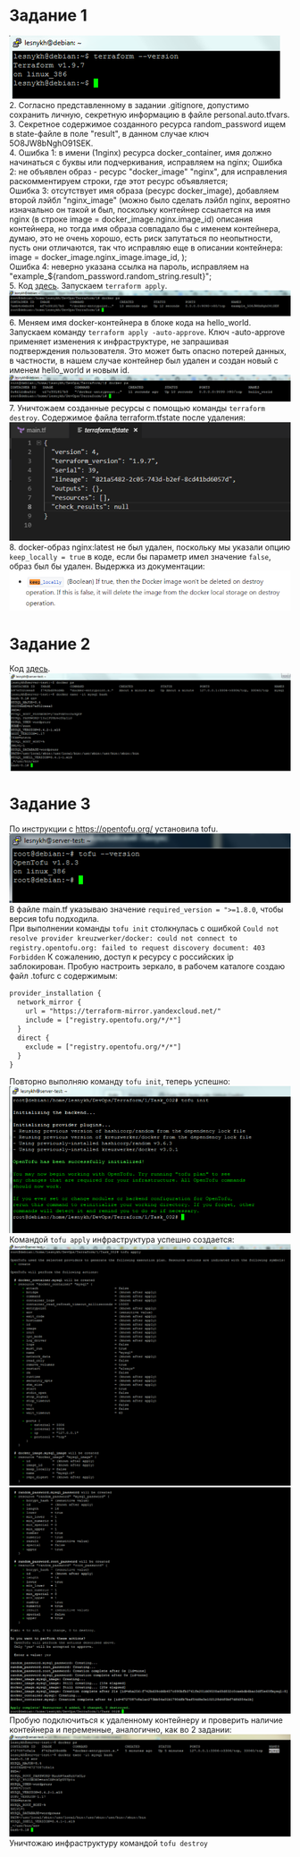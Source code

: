 # Задание 1
![](https://github.com/OlgaLesnykh/screenshots/blob/main/Terraform_001.png)    
2. Согласно представленному в задании .gitignore, допустимо сохранить личную, секретную информацию в файле personal.auto.tfvars.    
3. Cекретное содержимое созданного ресурса random_password ищем в  state-файле в поле "result", в данном случае ключ 5O8JW8bNghO91SEK.    
4. Ошибка 1: в имени (1nginx) ресурса docker_container, имя должно начинаться с буквы или подчеркивания, исправляем на  nginx; 
Ошибка 2: не объявлен образ - ресурс "docker_image" "nginx", для исправления раскомментируем строки, где этот ресурс объявляется;    
Ошибка 3: отсутствует имя образа (ресурс docker_image), добавляем второй лэйбл "nginx_image" (можно было сделать лэйбл nginx, вероятно изначально он такой и был, поскольку контейнер ссылается на имя nginx (в строке image = docker_image.nginx.image_id) описания контейнера, но тогда имя образа совпадало бы с именем контейнера, думаю, это не очень хорошо, есть риск запутаться по неопытности, пусть они отличаются, так что исправляю еще в описании контейнера: image = docker_image.nginx_image.image_id, );    
Ошибка 4: неверно указана ссылка на пароль, исправляем на "example_${random_password.random_string.result}";    
5. Код [здесь](https://github.com/OlgaLesnykh/DevOps/blob/main/Terraform/1/Task_001/main.tf).    Запускаем ```terraform apply```.    
![](https://github.com/OlgaLesnykh/screenshots/blob/main/Terraform_002.png)    
6. Меняем имя docker-контейнера в блоке кода на hello_world. Запускаем команду ```terraform apply -auto-approve```. Ключ -auto-approve применяет изменения к инфраструктуре, не запрашивая подтверждения пользователя. Это может быть опасно потерей данных, в частности, в нашем случае контейнер был удален и создан новый с именем hello_world и новым id.
![](https://github.com/OlgaLesnykh/screenshots/blob/main/Terraform_003.png)    
7. Уничтожаем созданные ресурсы с помощью команды ```terraform destroy```. Содержимое файла terraform.tfstate после удаления:    
![](https://github.com/OlgaLesnykh/screenshots/blob/main/Terraform_004.png)    
8. docker-образ nginx:latest не был удален, поскольку мы указали опцию ```keep_locally = true``` в коде, если бы параметр имел значение ```false```, образ был бы удален. Выдержка из документации:    
![](https://github.com/OlgaLesnykh/screenshots/blob/main/Terraform_005.png)    
# Задание 2
Код [здесь](https://github.com/OlgaLesnykh/DevOps/blob/main/Terraform/1/Task_002/main.tf).    
![](https://github.com/OlgaLesnykh/screenshots/blob/main/Terraform_006.png)    
# Задание 3
По инструкции с https://opentofu.org/ установила tofu.    
![](https://github.com/OlgaLesnykh/screenshots/blob/main/Terraform_007.png)    
В файле main.tf указываю значение ```required_version = ">=1.8.0```, чтобы версия tofu подходила.    
При выполнении команды ```tofu init``` столкнулась с ошибкой ```Could not resolve provider kreuzwerker/docker: could not connect to registry.opentofu.org: failed to request discovery document: 403 Forbidden``` К сожалению, доступ к ресурсу с российских ip заблокирован. Пробую настроить зеркало, в рабочем каталоге создаю файл .tofurc с содержимым:    
```
provider_installation {
  network_mirror {
    url = "https://terraform-mirror.yandexcloud.net/"
    include = ["registry.opentofu.org/*/*"]
  }
  direct {
    exclude = ["registry.opentofu.org/*/*"]
  }
}
```
Повторно выполняю команду ```tofu init```, теперь успешно:    
![](https://github.com/OlgaLesnykh/screenshots/blob/main/Terraform_008.png)    
Командой ```tofu apply``` инфраструктура успешно создается:    
![](https://github.com/OlgaLesnykh/screenshots/blob/main/Terraform_009.png)    
![](https://github.com/OlgaLesnykh/screenshots/blob/main/Terraform_010.png)    
Пробую подключиться к удаленному контейнеру и проверить наличие контейнера и переменные, аналогично, как во 2 задании:    
![](https://github.com/OlgaLesnykh/screenshots/blob/main/Terraform_011.png)    
Уничтожаю инфраструктуру командой ```tofu destroy```
